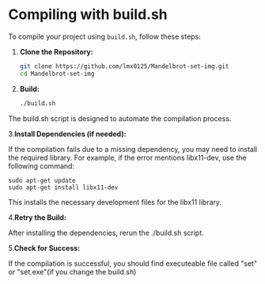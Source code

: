 # Compiling with build.sh

To compile your project using `build.sh`, follow these steps:

1. **Clone the Repository:**
    ```bash
    git clone https://github.com/lmx0125/Mandelbrot-set-img.git
    cd Mandelbrot-set-img

2. **Build:**
    ```bash
    ./build.sh

The build.sh script is designed to automate the compilation process.

3.**Install Dependencies (if needed):**

If the compilation fails due to a missing dependency, you may need to install the required library. For example, if the error mentions libx11-dev, use the following command:

    sudo apt-get update
    sudo apt-get install libx11-dev

This installs the necessary development files for the libx11 library.

4.**Retry the Build:**

After installing the dependencies, rerun the ./build.sh script.

5.**Check for Success:**

If the compilation is successful, you should find executeable file called "set" or "set.exe"(if you change the build.sh)
